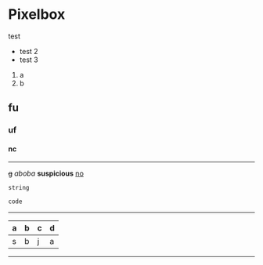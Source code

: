 # Pixelbox
test
- test 2
- test 3
1. a
2. b

## fu
### uf
#### nc

---

~~g~~
*aboba*
**suspicious**
[no](Pixelbox)

`string`
```c 
code
```

----------------
| a | b | c | d |
|---|---|---|---|
| s | b | j | a |
----------------

